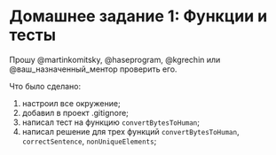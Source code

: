 # Домашнее задание 1: Функции и тесты

Прошу @martinkomitsky, @haseprogram, @kgrechin или @ваш_назначенный_ментор проверить его.

Что было сделано:

1. настроил все окружение;
2. добавил в проект .gitignore;
3. написал тест на функцию `convertBytesToHuman`;
4. написал решение для трех функций `convertBytesToHuman`, `correctSentence`, `nonUniqueElements`;
